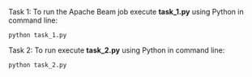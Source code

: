 Task 1: To run the Apache Beam job execute **task_1.py** using Python in command line:

`python task_1.py`

Task 2: To run execute **task_2.py** using Python in command line:

`python task_2.py`
